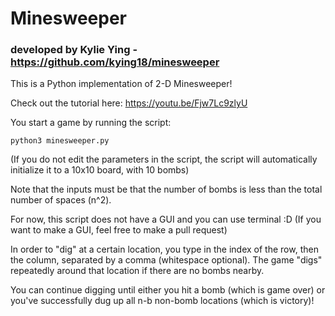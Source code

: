 # Minesweeper
### developed by Kylie Ying - https://github.com/kying18/minesweeper

This is a Python implementation of 2-D Minesweeper!

Check out the tutorial here: https://youtu.be/Fjw7Lc9zlyU

You start a game by running the script:
```
python3 minesweeper.py
```
(If you do not edit the parameters in the script, the script will automatically initialize it to a 10x10 board, with 10 bombs)

Note that the inputs must be that the number of bombs is less than the total number of spaces (n^2).

For now, this script does not have a GUI and you can use terminal :D (If you want to make a GUI, feel free to make a pull request)

In order to "dig" at a certain location, you type in the index of the row, then the column, separated by a comma (whitespace optional). The game "digs" repeatedly around that location if there are no bombs nearby.

You can continue digging until either you hit a bomb (which is game over) or you've successfully dug up all n-b non-bomb locations (which is victory)!

